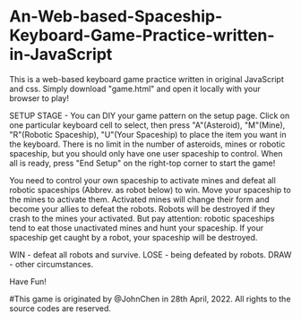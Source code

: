 # An-Web-based-Spaceship-Keyboard-Game-Practice-written-in-JavaScript

This is a web-based keyboard game practice written in original JavaScript and css.
Simply download "game.html" and open it locally with your browser to play!

SETUP STAGE - You can DIY your game pattern on the setup page. Click on one particular keyboard cell to select, then press "A"(Asteroid), "M"(Mine), "R"(Robotic Spaceship), "U"(Your Spaceship) to place the item you want in the keyboard. There is no limit in the number of asteroids, mines or robotic spaceship, but you should only have one user spaceship to control. When all is ready, press "End Setup" on the right-top corner to start the game!

You need to control your own spaceship to activate mines and defeat all robotic spaceships (Abbrev. as robot below) to win. Move your spaceship to the mines to activate them. Activated mines will change their form and become your allies to defeat the robots. Robots will be destroyed if they crash to the mines your activated. But pay attention: robotic spaceships tend to eat those unactivated mines and hunt your spaceship. If your spaceship get caught by a robot, your spaceship will be destroyed.

WIN - defeat all robots and survive.
LOSE - being defeated by robots.
DRAW - other circumstances.

Have Fun!

#This game is originated by @JohnChen in 28th April, 2022. All rights to the source codes are reserved.
